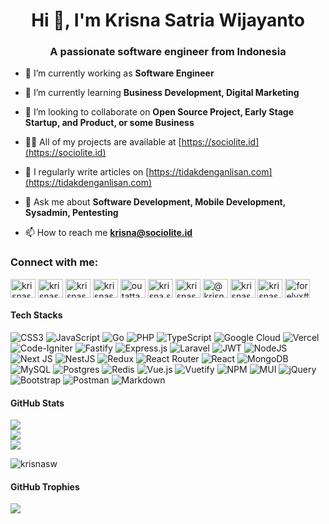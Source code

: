 <h1 align="center">Hi 👋, I'm Krisna Satria Wijayanto</h1>
<h3 align="center">A passionate software engineer from Indonesia</h3>

- 🔭 I’m currently working as **Software Engineer**

- 🌱 I’m currently learning **Business Development, Digital Marketing**

- 👯 I’m looking to collaborate on **Open Source Project, Early Stage Startup, and Product, or some Business**

- 👨‍💻 All of my projects are available at [https://sociolite.id](https://sociolite.id)

- 📝 I regularly write articles on [https://tidakdenganlisan.com](https://tidakdenganlisan.com)

- 💬 Ask me about **Software Development, Mobile Development, Sysadmin, Pentesting**

- 📫 How to reach me **krisna@sociolite.id**

<h3 align="left">Connect with me:</h3>
<p align="left">
<a href="https://codepen.io/krisnasw" target="blank"><img align="center" src="https://raw.githubusercontent.com/rahuldkjain/github-profile-readme-generator/master/src/images/icons/Social/codepen.svg" alt="krisnasw" height="30" width="40" /></a>
<a href="https://dev.to/krisnasw" target="blank"><img align="center" src="https://raw.githubusercontent.com/rahuldkjain/github-profile-readme-generator/master/src/images/icons/Social/devto.svg" alt="krisnasw" height="30" width="40" /></a>
<a href="https://twitter.com/krisnasw_" target="blank"><img align="center" src="https://raw.githubusercontent.com/rahuldkjain/github-profile-readme-generator/master/src/images/icons/Social/twitter.svg" alt="krisnasw_" height="30" width="40" /></a>
<a href="https://linkedin.com/in/krisnasw" target="blank"><img align="center" src="https://raw.githubusercontent.com/rahuldkjain/github-profile-readme-generator/master/src/images/icons/Social/linked-in-alt.svg" alt="krisnasw" height="30" width="40" /></a>
<a href="https://fb.com/outattacker" target="blank"><img align="center" src="https://raw.githubusercontent.com/rahuldkjain/github-profile-readme-generator/master/src/images/icons/Social/facebook.svg" alt="outattacker" height="30" width="40" /></a>
<a href="https://instagram.com/krisna.sw" target="blank"><img align="center" src="https://raw.githubusercontent.com/rahuldkjain/github-profile-readme-generator/master/src/images/icons/Social/instagram.svg" alt="krisna.sw" height="30" width="40" /></a>
<a href="https://dribbble.com/krisnasw" target="blank"><img align="center" src="https://raw.githubusercontent.com/rahuldkjain/github-profile-readme-generator/master/src/images/icons/Social/dribbble.svg" alt="krisnasw" height="30" width="40" /></a>
<a href="https://medium.com/@krisnasw" target="blank"><img align="center" src="https://raw.githubusercontent.com/rahuldkjain/github-profile-readme-generator/master/src/images/icons/Social/medium.svg" alt="@krisnasw" height="30" width="40" /></a>
<a href="https://www.youtube.com/c/krisnasw" target="blank"><img align="center" src="https://raw.githubusercontent.com/rahuldkjain/github-profile-readme-generator/master/src/images/icons/Social/youtube.svg" alt="krisnasw" height="30" width="40" /></a>
<a href="https://www.hackerrank.com/krisnasw" target="blank"><img align="center" src="https://raw.githubusercontent.com/rahuldkjain/github-profile-readme-generator/master/src/images/icons/Social/hackerrank.svg" alt="krisnasw" height="30" width="40" /></a>
<a href="https://discord.gg/forelyx#4336" target="blank"><img align="center" src="https://raw.githubusercontent.com/rahuldkjain/github-profile-readme-generator/master/src/images/icons/Social/discord.svg" alt="forelyx#4336" height="30" width="40" /></a>
</p>

#### Tech Stacks

![CSS3](https://img.shields.io/badge/css3-%231572B6.svg?style=flat-square&logo=css3&logoColor=white) ![JavaScript](https://img.shields.io/badge/javascript-%23323330.svg?style=flat-square&logo=javascript&logoColor=%23F7DF1E) ![Go](https://img.shields.io/badge/go-%2300ADD8.svg?style=flat-square&logo=go&logoColor=white) ![PHP](https://img.shields.io/badge/php-%23777BB4.svg?style=flat-square&logo=php&logoColor=white) ![TypeScript](https://img.shields.io/badge/typescript-%23007ACC.svg?style=flat-square&logo=typescript&logoColor=white) ![Google Cloud](https://img.shields.io/badge/Google%20Cloud-%234285F4.svg?style=flat-square&logo=google-cloud&logoColor=white) ![Vercel](https://img.shields.io/badge/vercel-%23000000.svg?style=flat-square&logo=vercel&logoColor=white) ![Code-Igniter](https://img.shields.io/badge/CodeIgniter-%23EF4223.svg?style=flat-square&logo=codeIgniter&logoColor=white) ![Fastify](https://img.shields.io/badge/fastify-%23000000.svg?style=flat-square&logo=fastify&logoColor=white) ![Express.js](https://img.shields.io/badge/express.js-%23404d59.svg?style=flat-square&logo=express&logoColor=%2361DAFB) ![Laravel](https://img.shields.io/badge/laravel-%23FF2D20.svg?style=flat-square&logo=laravel&logoColor=white) ![JWT](https://img.shields.io/badge/JWT-black?style=flat-square&logo=JSON%20web%20tokens) ![NodeJS](https://img.shields.io/badge/node.js-6DA55F?style=flat-square&logo=node.js&logoColor=white) ![Next JS](https://img.shields.io/badge/Next-black?style=flat-square&logo=next.js&logoColor=white) ![NestJS](https://img.shields.io/badge/nestjs-%23E0234E.svg?style=flat-square&logo=nestjs&logoColor=white) ![Redux](https://img.shields.io/badge/redux-%23593d88.svg?style=flat-square&logo=redux&logoColor=white) ![React Router](https://img.shields.io/badge/React_Router-CA4245?style=flat-square&logo=react-router&logoColor=white) ![React](https://img.shields.io/badge/react-%2320232a.svg?style=flat-square&logo=react&logoColor=%2361DAFB) ![MongoDB](https://img.shields.io/badge/MongoDB-%234ea94b.svg?style=flat-square&logo=mongodb&logoColor=white) ![MySQL](https://img.shields.io/badge/mysql-%2300f.svg?style=flat-square&logo=mysql&logoColor=white) ![Postgres](https://img.shields.io/badge/postgres-%23316192.svg?style=flat-square&logo=postgresql&logoColor=white) ![Redis](https://img.shields.io/badge/redis-%23DD0031.svg?style=flat-square&logo=redis&logoColor=white) ![Vue.js](https://img.shields.io/badge/vuejs-%2335495e.svg?style=flat-square&logo=vuedotjs&logoColor=%234FC08D) ![Vuetify](https://img.shields.io/badge/Vuetify-1867C0?style=flat-square&logo=vuetify&logoColor=AEDDFF) ![NPM](https://img.shields.io/badge/NPM-%23000000.svg?style=flat-square&logo=npm&logoColor=white) ![MUI](https://img.shields.io/badge/MUI-%230081CB.svg?style=flat-square&logo=material-ui&logoColor=white) ![jQuery](https://img.shields.io/badge/jquery-%230769AD.svg?style=flat-square&logo=jquery&logoColor=white) ![Bootstrap](https://img.shields.io/badge/bootstrap-%23563D7C.svg?style=flat-square&logo=bootstrap&logoColor=white) ![Postman](https://img.shields.io/badge/Postman-FF6C37?style=flat-square&logo=postman&logoColor=white) ![Markdown](https://img.shields.io/badge/markdown-%23000000.svg?style=flat-square&logo=markdown&logoColor=white)

#### GitHub Stats

![](https://github-readme-stats.vercel.app/api?username=krisnasw&theme=vue&hide_border=false&include_all_commits=true&count_private=true)<br/>
![](https://github-readme-streak-stats.herokuapp.com/?user=krisnasw&theme=vue&hide_border=false)<br/>
![](https://github-readme-stats.vercel.app/api/top-langs/?username=krisnasw&theme=vue&hide_border=false&include_all_commits=true&count_private=true&layout=compact)

<p align="left"> <img src="https://komarev.com/ghpvc/?username=krisnasw&label=Profile%20views&color=0e75b6&style=flat" alt="krisnasw" /> </p>

#### GitHub Trophies

![](https://github-profile-trophy.vercel.app/?username=krisnasw&theme=onedark&no-frame=false&no-bg=true&margin-w=4)
